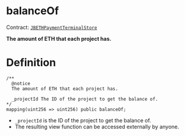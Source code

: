 # balanceOf

Contract: [`JBETHPaymentTerminalStore`](../)​‌

**The amount of ETH that each project has.**

# Definition

```solidity
/** 
  @notice 
  The amount of ETH that each project has.

  _projectId The ID of the project to get the balance of.
*/
mapping(uint256 => uint256) public balanceOf;
```

* `_projectId` is the ID of the project to get the balance of.
* The resulting view function can be accessed externally by anyone.
